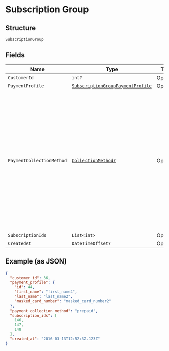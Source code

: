 
# Subscription Group

## Structure

`SubscriptionGroup`

## Fields

| Name | Type | Tags | Description |
|  --- | --- | --- | --- |
| `CustomerId` | `int?` | Optional | - |
| `PaymentProfile` | [`SubscriptionGroupPaymentProfile`](../../doc/models/subscription-group-payment-profile.md) | Optional | - |
| `PaymentCollectionMethod` | [`CollectionMethod?`](../../doc/models/collection-method.md) | Optional | The type of payment collection to be used in the subscription. For legacy Statements Architecture valid options are - `invoice`, `automatic`. For current Relationship Invoicing Architecture valid options are - `remittance`, `automatic`, `prepaid`. |
| `SubscriptionIds` | `List<int>` | Optional | - |
| `CreatedAt` | `DateTimeOffset?` | Optional | - |

## Example (as JSON)

```json
{
  "customer_id": 36,
  "payment_profile": {
    "id": 44,
    "first_name": "first_name4",
    "last_name": "last_name2",
    "masked_card_number": "masked_card_number2"
  },
  "payment_collection_method": "prepaid",
  "subscription_ids": [
    146,
    147,
    148
  ],
  "created_at": "2016-03-13T12:52:32.123Z"
}
```

